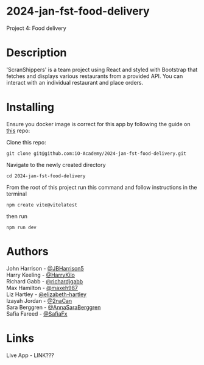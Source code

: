 # 2024-jan-fst-food-delivery
Project 4: Food delivery

# Description
'ScranShippers' is a team project using React and styled with Bootstrap that fetches and displays various restaurants from a provided API. You can interact with an individual restaurant and place orders.

# Installing

Ensure you docker image is correct for this app by following the guide on [this](https://github.com/iO-Academy/docker-image) repo:

Clone this repo:

```
git clone git@github.com:iO-Academy/2024-jan-fst-food-delivery.git
```

Navigate to the newly created directory

```
cd 2024-jan-fst-food-delivery
```

From the root of this project run this command and follow instructions in the terminal

```
npm create vite@vitelatest
```

then run

```
npm run dev
```

# Authors
John Harrison - [@JBHarrison5](https://github.com/JBHarrison5)  
Harry Keeling - [@HarryKilo](https://github.com/HarryKilo)   
Richard Gabb - [@richardjgabb](https://github.com/richardjgabb)  
Max Hamilton - [@maxeh987](https://github.com/maxeh987)  
Liz Hartley - [@elizabeth-hartley](https://github.com/elizabeth-hartley)  
Izayah Jordan - [@2naCan](https://github.com/2naCan)  
Sara Berggren - [@AnnaSaraBerggren](https://github.com/AnnaSaraBerggren)  
Safia Fareed - [@SafiaFx](https://github.com/SafiaFx)  

# Links
Live App - LINK???
 
